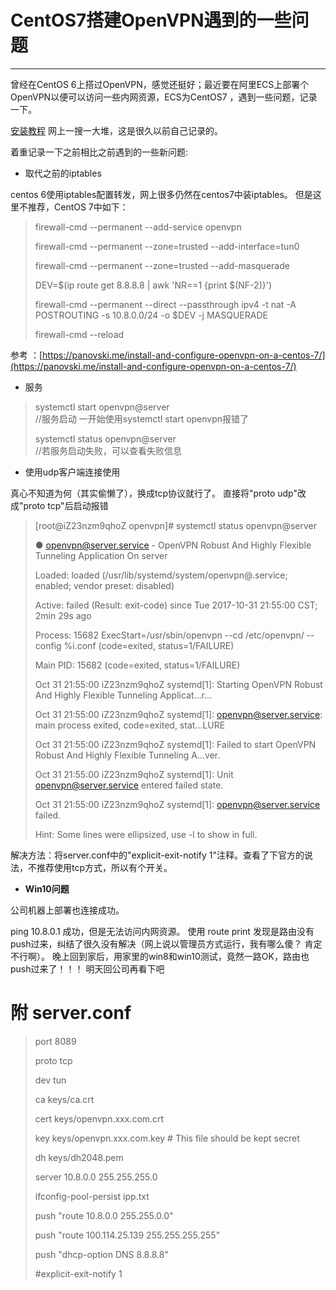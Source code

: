# CentOS7搭建OpenVPN遇到的一些问题

---

曾经在CentOS 6上搭过OpenVPN，感觉还挺好；最近要在阿里ECS上部署个OpenVPN以便可以访问一些内网资源，ECS为CentOS7 ，遇到一些问题，记录一下。

[安装教程](/daily/openvpn.md)  网上一搜一大堆，这是很久以前自己记录的。

着重记录一下之前相比之前遇到的一些新问题:

* 取代之前的iptables

centos 6使用iptables配置转发，网上很多仍然在centos7中装iptables。 但是这里不推荐，CentOS 7中如下：

> firewall-cmd --permanent --add-service openvpn
>
> firewall-cmd --permanent --zone=trusted --add-interface=tun0
>
> firewall-cmd --permanent --zone=trusted --add-masquerade
>
> DEV=$\(ip route get 8.8.8.8 \| awk 'NR==1 {print $\(NF-2\)}'\)
>
> firewall-cmd --permanent --direct --passthrough ipv4 -t nat -A POSTROUTING -s  10.8.0.0/24 -o $DEV -j MASQUERADE
>
> firewall-cmd --reload

参考 ：[https://panovski.me/install-and-configure-openvpn-on-a-centos-7/](https://panovski.me/install-and-configure-openvpn-on-a-centos-7/)

* 服务

> systemctl start openvpn@server  
>   //服务启动 一开始使用systemctl start openvpn报错了
>
> systemctl status openvpn@server  
>   //若服务启动失败，可以查看失败信息

* 使用udp客户端连接使用

真心不知道为何（其实偷懒了），换成tcp协议就行了。 直接将"proto udp"改成"proto tcp"后启动报错

> \[root@iZ23nzm9qhoZ openvpn\]\# systemctl status openvpn@server
>
> ● openvpn@server.service - OpenVPN Robust And Highly Flexible Tunneling Application On server
>
> Loaded: loaded \(/usr/lib/systemd/system/openvpn@.service; enabled; vendor preset: disabled\)
>
> Active: failed \(Result: exit-code\) since Tue 2017-10-31 21:55:00 CST; 2min 29s ago
>
> Process: 15682 ExecStart=/usr/sbin/openvpn --cd /etc/openvpn/ --config %i.conf \(code=exited, status=1/FAILURE\)
>
> Main PID: 15682 \(code=exited, status=1/FAILURE\)
>
> Oct 31 21:55:00 iZ23nzm9qhoZ systemd\[1\]: Starting OpenVPN Robust And Highly Flexible Tunneling Applicat...r...
>
> Oct 31 21:55:00 iZ23nzm9qhoZ systemd\[1\]: openvpn@server.service: main process exited, code=exited, stat...LURE
>
> Oct 31 21:55:00 iZ23nzm9qhoZ systemd\[1\]: Failed to start OpenVPN Robust And Highly Flexible Tunneling A...ver.
>
> Oct 31 21:55:00 iZ23nzm9qhoZ systemd\[1\]: Unit openvpn@server.service entered failed state.
>
> Oct 31 21:55:00 iZ23nzm9qhoZ systemd\[1\]: openvpn@server.service failed.
>
> Hint: Some lines were ellipsized, use -l to show in full.

解决方法：将server.conf中的"explicit-exit-notify 1"注释。查看了下官方的说法，不推荐使用tcp方式，所以有个开关。

* **Win10问题**

公司机器上部署也连接成功。

ping 10.8.0.1 成功，但是无法访问内网资源。 使用 route print 发现是路由没有 push过来，纠结了很久没有解决（网上说以管理员方式运行，我有哪么傻？  肯定不行啊）。  晚上回到家后，用家里的win8和win10测试，竟然一路OK，路由也push过来了！！！ 明天回公司再看下吧



# 附 server.conf

> port 8089
>
> proto tcp 
>
> dev tun
>
> ca keys/ca.crt
>
> cert keys/openvpn.xxx.com.crt
>
> key keys/openvpn.xxx.com.key  \# This file should be kept secret
>
> dh keys/dh2048.pem
>
> server 10.8.0.0 255.255.255.0
>
> ifconfig-pool-persist ipp.txt
>
> push "route 10.8.0.0 255.255.0.0"
>
> push "route 100.114.25.139 255.255.255.255"
>
> push "dhcp-option DNS 8.8.8.8"
>
> \#explicit-exit-notify 1



